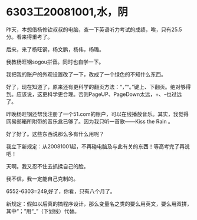 # 6303工20081001,水，阴

昨天，本想借杨修钦叔叔的电脑，查一下英语听力考试的成绩，唉，只有25.5分。看来得重考了。

后来，来了杨旺钢，杨文鹏，杨伟，杨璐。

我教杨旺钢sogou拼音。同时也自学一下。

我把我的账户的外观设置改了一下，改成了一个绿色的不知什么东西。

好了，现在知道了，原来还有更科学的翻页方法：“，”“。”键上、下翻页。绝对够得到。应该说，这更科学更合理。否则PageUP、PageDown太远，+、-也过远了。

昨晚杨旺钢还帮我注册了一个51.com的账户，可以在线播放音乐。其实，我觉得网易邮箱所附带的音乐盒已够了。因为我只听一首歌——Kiss the Rain 。

好了好了。这些东西说那么多有什么用呢？

我立下新规定：从20081001起，不再碰电脑及与此有关的东西！等高考完了再说吧！

天啊。我又忍不住去抓揉自己的脸。

我不信，我一定能自己克制的。

6552-6303=249,好了，你看，只有八个月了。

新规定：假如以后真的搞程序设计，那么变量名之类的要么用英文，要么用双拼，其中“；”用“_”（下划线）代替。
